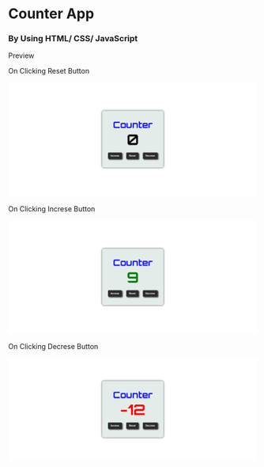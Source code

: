 <h1>Counter App</h1>

<h3>By Using HTML/ CSS/ JavaScript </h3>

<p>Preview</p>

<p>On Clicking Reset Button</p>
<img src="/counter/images/output.png">
<p>On Clicking Increse Button</p>
<img src="/counter/images/output1.png">
<p>On Clicking Decrese Button</p>
<img src="/counter/images/output2.png">
